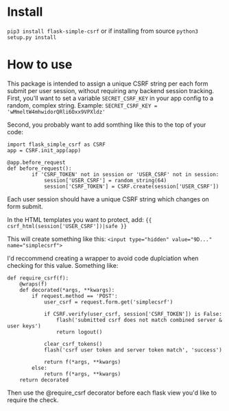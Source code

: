# Install
`pip3 install flask-simple-csrf`
or if installing from source
```python3 setup.py install```

# How to use
This package is intended to assign a unique CSRF string per each form submit per user session, without requiring any backend session tracking. First, you'll want to set a variable `SECRET_CSRF_KEY` in your app config to a random, complex string. Example: `SECRET_CSRF_KEY = 'wMmeltW4mhwidorQRli6Oxx9VPXldz'`

Second, you probably want to add somthing like this to the top of your code:

```
import flask_simple_csrf as CSRF
app = CSRF.init_app(app)

@app.before_request
def before_request():
        if 'CSRF_TOKEN' not in session or 'USER_CSRF' not in session:
            session['USER_CSRF'] = random_string(64)
            session['CSRF_TOKEN'] = CSRF.create(session['USER_CSRF'])
```

Each user session should have a unique CSRF string which changes on form submit.

In the HTML templates you want to protect, add: `{{ csrf_html(session['USER_CSRF'])|safe }}`

This will create something like this: `<input type="hidden" value="9D..." name="simplecsrf">`

I'd reccommend creating a wrapper to avoid code duplciation when checking for this value. Something like:
```
def require_csrf(f):
    @wraps(f)
    def decorated(*args, **kwargs):
        if request.method == 'POST':
            user_csrf = request.form.get('simplecsrf')

            if CSRF.verify(user_csrf, session['CSRF_TOKEN']) is False:
                flash('submitted csrf does not match combined server & user keys')
                return logout()

            clear_csrf_tokens()
            flash('csrf user token and server token match', 'success')

            return f(*args, **kwargs)
        else:
            return f(*args, **kwargs)
    return decorated
```

Then use the @require_csrf decorator before each flask view you'd like to require the check.


